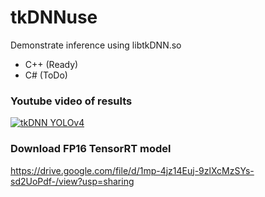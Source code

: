 # tkDNNuse
Demonstrate inference using libtkDNN.so<br>  
* C++ (Ready)
* C# (ToDo)

### Youtube video of results
[![tkDNN YOLOv4](https://img.youtube.com/vi/rn3lYs3jkGM/0.jpg)](https://youtu.be/rn3lYs3jkGM)

### Download FP16 TensorRT model
https://drive.google.com/file/d/1mp-4jz14Euj-9zlXcMzSYs-sd2UoPdf-/view?usp=sharing
